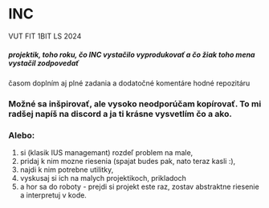 # INC

VUT FIT 1BIT LS 2024

##### projektik, toho roku, čo INC vystačilo vyprodukovať a čo žiak toho mena vystačil zodpovedať

časom doplním aj plné zadania a dodatočné komentáre hodné repozitáru

### Možné sa inšpirovať, ale vysoko neodporúčam kopírovať. To mi radšej napíš na discord a ja ti krásne vysvetlím čo a ako.
### Alebo:
1. si (klasik IUS managemant) rozdeľ problem na male,
2. pridaj k nim mozne riesenia (spajat budes pak, nato teraz kasli :),
3. najdi k nim potrebne utilitky,
4. vyskusaj si ich na malych projektikoch, prikladoch
5. a hor sa do roboty - prejdi si projekt este raz, zostav abstraktne riesenie a interpretuj v kode.
